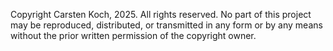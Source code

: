 Copyright Carsten Koch, 2025. All rights reserved. No part of this project may be reproduced, distributed, or transmitted in any form or by any means without the prior written permission of the copyright owner.
